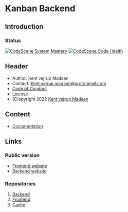 # Kanban Backend
## Introduction

### Status
[![CodeScene System Mastery](https://codescene.io/projects/26526/status-badges/system-mastery)](https://codescene.io/projects/26526)
[![CodeScene Code Health](https://codescene.io/projects/26526/status-badges/code-health)](https://codescene.io/projects/26526)


## Header
* Author: Kent vejrup Madsen
* Contact: Kent.vejrup.madsen@protonmail.com
* [Code of Conduct](CODE_OF_CONDUCT.md)
* [License](license.md)
* (C)opyright 2022 [Kent vejrup Madsen](https://github.com/KentVejrupMadsen)

## Content
* [Documentation](docs/readme.md)

## Links
### Public version
* [Frontend website](https://kanban-project-frontend-6bk5n.ondigitalocean.app/)
* [Backend website](https://kanban-project-backend-xvkk6.ondigitalocean.app/)

### Repositories
1. [Backend](https://github.com/KentVejrupMadsen/Kanban-Project-Backend)
2. [Frontend](https://github.com/KentVejrupMadsen/Kanban-Project-Frontend)
3. [Cache](https://github.com/KentVejrupMadsen/Kanban-Project-Cache)
